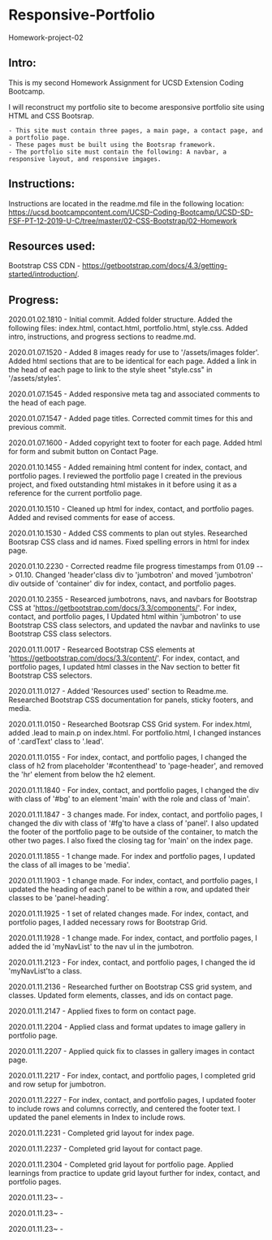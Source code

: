 # Responsive-Portfolio
Homework-project-02

Intro:
------------
This is my second Homework Assignment for UCSD Extension Coding Bootcamp.

I will reconstruct my portfolio site to become aresponsive portfolio site using HTML and CSS Bootsrap.

	- This site must contain three pages, a main page, a contact page, and a portfolio page.
	- These pages must be built using the Bootsrap framework.
	- The portfolio site must contain the following: A navbar, a responsive layout, and responsive imgages.

Instructions:
------------
Instructions are located in the readme.md file in the following location: https://ucsd.bootcampcontent.com/UCSD-Coding-Bootcamp/UCSD-SD-FSF-PT-12-2019-U-C/tree/master/02-CSS-Bootstrap/02-Homework

Resources used:
------------
Bootstrap CSS CDN  - https://getbootstrap.com/docs/4.3/getting-started/introduction/.


Progress:
------------
2020.01.02.1810 - Initial commit. Added folder structure. Added the following files: index.html, contact.html, portfolio.html, style.css. Added intro, instructions, and progress sections to readme.md.

2020.01.07.1520 - Added 8 images ready for use to '/assets/images folder'.  Added html sections that are to be identical for each page.  Added a link in the head of each page to link to the style sheet "style.css" in '/assets/styles'.

2020.01.07.1545 - Added responsive meta tag and associated comments to the head of each page.

2020.01.07.1547 - Added page titles.  Corrected commit times for this and previous commit.

2020.01.07.1600 - Added copyright text to footer for each page.  Added html for form and submit button on Contact Page.

2020.01.10.1455 - Added remaining html content for index, contact, and portfolio pages.  I reviewed the portfolio page I created in the previous project, and fixed outstanding html mistakes in it before using it as a reference for the current portfolio page.

2020.01.10.1510 - Cleaned up html for index, contact, and portfolio pages.  Added and revised comments for ease of access.

2020.01.10.1530 - Added CSS comments to plan out styles. Researched Bootsrap CSS class and id names.  Fixed spelling errors in html for index page.

2020.01.10.2230 - Corrected readme file progress timestamps from 01.09 --> 01.10.  Changed 'header'class div to 'jumbotron' and moved 'jumbotron' div outside of 'container' div for index, contact, and portfolio pages.  

2020.01.10.2355 - Researced jumbotrons, navs, and navbars for Bootstrap CSS at 'https://getbootstrap.com/docs/3.3/components/'. For index, contact, and portfolio pages, I Updated html within 'jumbotron' to use Bootstrap CSS class selectors, and updated the navbar and navlinks to use Bootstrap CSS class selectors.

2020.01.11.0017 - Researced Bootstrap CSS elements at 'https://getbootstrap.com/docs/3.3/content/'.  For index, contact, and portfolio pages, I updated html classes in the Nav section to better fit Bootstrap CSS selectors.

2020.01.11.0127 - Added 'Resources used' section to Readme.me. Researched Bootstrap CSS documentation for panels, sticky footers, and media.  

2020.01.11.0150 - Researched Bootsrap CSS Grid system. For index.html, added .lead to main.p on index.html. For portfolio.html, I changed instances of '.cardText' class to '.lead'. 

2020.01.11.0155 - For index, contact, and portfolio pages, I changed the class of h2 from placeholder '#contenthead' to 'page-header', and removed the 'hr' element from below the h2 element.

2020.01.11.1840 - For index, contact, and portfolio pages, I changed the div with class of '#bg' to an element 'main' with the role and class of 'main'.

2020.01.11.1847 - 3 changes made. For index, contact, and portfolio pages, I changed the div with class of '#fg'to have a class of 'panel'.  I also updated the footer of the portfolio page to be outside of the container, to match the other two pages.  I also fixed the closing tag for 'main' on the index page.

2020.01.11.1855 - 1 change made. For index and portfolio pages, I updated the class of all images to be 'media'.

2020.01.11.1903 - 1 change made. For index, contact, and portfolio pages, I updated the heading of each panel to be within a row, and updated their classes to be 'panel-heading'.

2020.01.11.1925 - 1 set of related changes made. For index, contact, and portfolio pages, I added necessary rows for Bootstrap Grid.

2020.01.11.1928 - 1 change made. For index, contact, and portfolio pages, I added the id 'myNavList' to the nav ul in the jumbotron.

2020.01.11.2123 - For index, contact, and portfolio pages, I changed the id 'myNavList'to a class.

2020.01.11.2136 - Researched further on Bootstrap CSS grid system, and classes.  Updated form elements, classes, and ids on contact page.

2020.01.11.2147 - Applied fixes to form on contact page. 

2020.01.11.2204 - Applied class and format updates to image gallery in portfolio page.

2020.01.11.2207 - Applied quick fix to classes in gallery images in contact page.

2020.01.11.2217 - For index, contact, and portfolio pages, I completed grid and row setup for jumbotron.

2020.01.11.2227 - For index, contact, and portfolio pages, I updated footer to include rows and columns correctly, and centered the footer text.  I updated the panel elements in Index to include rows.

2020.01.11.2231 - Completed grid layout for index page.

2020.01.11.2237 - Completed grid layout for contact page.

2020.01.11.2304 - Completed grid layout for portfolio page.  Applied learnings from practice to update grid layout further for index, contact, and portfolio pages.

2020.01.11.23~ -

2020.01.11.23~ -

2020.01.11.23~ -
